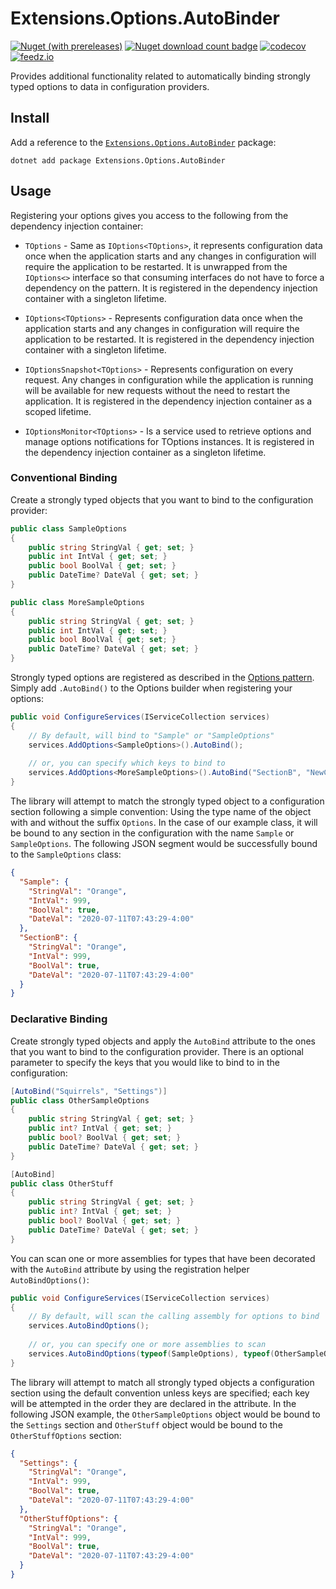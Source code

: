 # Extensions.Options.AutoBinder

[![Nuget (with prereleases)](https://img.shields.io/nuget/v/Extensions.Options.AutoBinder)](https://www.nuget.org/packages/Extensions.Options.AutoBinder)
[![Nuget download count badge](https://img.shields.io/nuget/dt/Extensions.Options.AutoBinder)](https://www.nuget.org/packages/Extensions.Options.AutoBinder)
[![codecov](https://codecov.io/gh/gowon/Extensions.Options.AutoBinder/branch/main/graph/badge.svg?token=KHH2IJHLBD)](https://codecov.io/gh/gowon/Extensions.Options.AutoBinder)
[![feedz.io](https://img.shields.io/badge/endpoint.svg?url=https%3A%2F%2Ff.feedz.io%2Fgowon%2Fpre-release%2Fshield%2FExtensions.Options.AutoBinder%2Flatest)](https://f.feedz.io/gowon/pre-release/packages/Extensions.Options.AutoBinder/latest/download)

Provides additional functionality related to automatically binding strongly typed options to data in configuration providers.

## Install

Add a reference to the [`Extensions.Options.AutoBinder`](https://www.nuget.org/packages/Extensions.Options.AutoBinder) package:

```shell
dotnet add package Extensions.Options.AutoBinder
```

## Usage

Registering your options gives you access to the following from the dependency injection container:

- `TOptions` - Same as `IOptions<TOptions>`, it represents configuration data once when the application starts and any changes in configuration will require the application to be restarted. It is unwrapped from the `IOptions<>` interface so that consuming interfaces do not have to force a dependency on the pattern. It is registered in the dependency injection container with a singleton lifetime.

- `IOptions<TOptions>` - Represents configuration data once when the application starts and any changes in configuration will require the application to be restarted. It is registered in the dependency injection container with a singleton lifetime.

- `IOptionsSnapshot<TOptions>` - Represents configuration on every request. Any changes in configuration while the application is running will be available for new requests without the need to restart the application. It is registered in the dependency injection container as a scoped lifetime.

- `IOptionsMonitor<TOptions>` - Is a service used to retrieve options and manage options notifications for TOptions instances. It is registered in the dependency injection container as a singleton lifetime.

### Conventional Binding

Create a strongly typed objects that you want to bind to the configuration provider:

```csharp
public class SampleOptions
{
    public string StringVal { get; set; }
    public int IntVal { get; set; }
    public bool BoolVal { get; set; }
    public DateTime? DateVal { get; set; }
}

public class MoreSampleOptions
{
    public string StringVal { get; set; }
    public int IntVal { get; set; }
    public bool BoolVal { get; set; }
    public DateTime? DateVal { get; set; }
}
```

Strongly typed options are registered as described in the [Options pattern](https://docs.microsoft.com/en-us/aspnet/core/fundamentals/configuration/options). Simply add `.AutoBind()` to the Options builder when registering your options:

```csharp
public void ConfigureServices(IServiceCollection services)
{
    // By default, will bind to "Sample" or "SampleOptions"
    services.AddOptions<SampleOptions>().AutoBind();
    
    // or, you can specify which keys to bind to
    services.AddOptions<MoreSampleOptions>().AutoBind("SectionB", "NewConfig");
}
```

The library will attempt to match the strongly typed object to a configuration section following a simple convention: Using the type name of the object with and without the suffix `Options`. In the case of our example class, it will be bound to any section in the configuration with the name `Sample` or `SampleOptions`. The following JSON segment would be successfully bound to the `SampleOptions` class:

```json
{
  "Sample": {
    "StringVal": "Orange",
    "IntVal": 999,
    "BoolVal": true,
    "DateVal": "2020-07-11T07:43:29-4:00"
  },
  "SectionB": {
    "StringVal": "Orange",
    "IntVal": 999,
    "BoolVal": true,
    "DateVal": "2020-07-11T07:43:29-4:00"
  }
}
```

### Declarative Binding

Create strongly typed objects and apply the `AutoBind` attribute to the ones that you want to bind to the configuration provider. There is an optional parameter to specify the keys that you would like to bind to in the configuration:

```csharp
[AutoBind("Squirrels", "Settings")]
public class OtherSampleOptions
{
    public string StringVal { get; set; }
    public int? IntVal { get; set; }
    public bool? BoolVal { get; set; }
    public DateTime? DateVal { get; set; }
}

[AutoBind]
public class OtherStuff
{
    public string StringVal { get; set; }
    public int? IntVal { get; set; }
    public bool? BoolVal { get; set; }
    public DateTime? DateVal { get; set; }
}
```

You can scan one or more assemblies for types that have been decorated with the `AutoBind` attribute by using the registration helper `AutoBindOptions()`:

```csharp
public void ConfigureServices(IServiceCollection services)
{
    // By default, will scan the calling assembly for options to bind
    services.AutoBindOptions();
    
    // or, you can specify one or more assemblies to scan
    services.AutoBindOptions(typeof(SampleOptions), typeof(OtherSampleOptions));
}
```

The library will attempt to match all strongly typed objects  a configuration section using the default convention unless keys are specified; each key will be attempted in the order they are declared in the attribute. In the following JSON example, the `OtherSampleOptions` object would be bound to the `Settings` section and `OtherStuff` object would be bound to the `OtherStuffOptions` section:

```json
{
  "Settings": {
    "StringVal": "Orange",
    "IntVal": 999,
    "BoolVal": true,
    "DateVal": "2020-07-11T07:43:29-4:00"
  },
  "OtherStuffOptions": {
    "StringVal": "Orange",
    "IntVal": 999,
    "BoolVal": true,
    "DateVal": "2020-07-11T07:43:29-4:00"
  }
}
```
